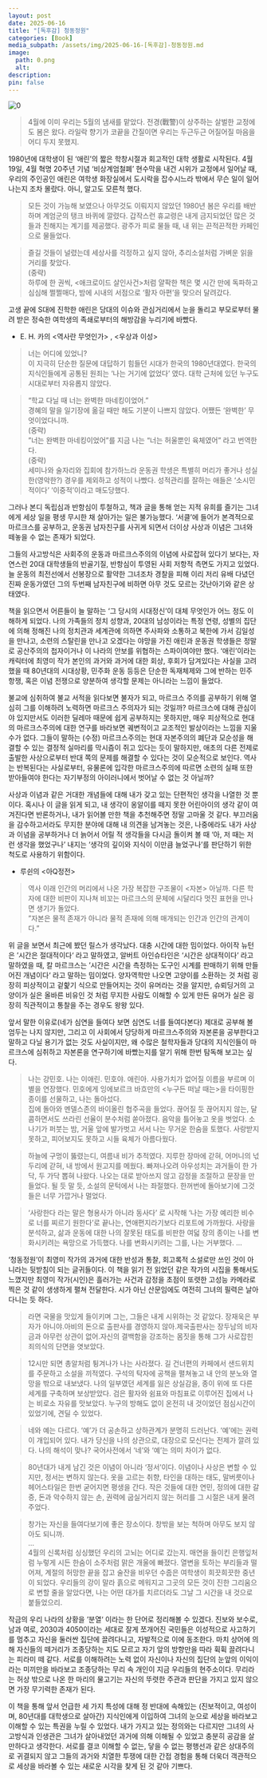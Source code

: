 ```yaml
---
layout: post
date: 2025-06-16
title: "[독후감] 청동정원"
categories: [Book]
media_subpath: /assets/img/2025-06-16-[독후감]-청동정원.md
image:
  path: 0.png
  alt:  
description:  
pin: false
---
```



![0](/0.png)


> 4월에 이미 우리는 5월의 냄새를 맡았다. 전경(戰警)이 상주하는 살벌한 교정에도 봄은 왔다. 라일락 향기가 코끝을 간질이면 우리는 두근두근 어질어질 마음을 어디 두지 못했지.


1980년에 대학생이 된 ‘애린’의 짧은 학창시절과 회고적인 대학 생활로 시작된다. 4월 19일, 4월 혁명 20주년 기념 ‘비상계엄철폐’ 현수막을 내건 시위가 교정에서 일어날 때, 우리의 주인공인 애린은 여학생 화장실에서 도시락을 잡수시느라 밖에서 무슨 일이 일어나는지 조차 몰랐다. 아니, 알고도 모른척 했다. 


> 모든 것이 가능해 보였으나 아무것도 이뤄지지 않았던 1980년 봄은 우리를 배반하며 계엄군의 탱크 바퀴에 깔렸다. 갑작스런 휴교령은 내게 금지되었던 많은 것들과 친해지는 계기를 제공했다. 광주가 피로 물들 때, 내 위는 끈적끈적한 카페인으로 물들었다.


> 즐길 것들이 널렸는데 세상사를 걱정하고 싶지 않아, 추리소설처럼 가벼운 읽을거리를 찾았다.   
> (중략)  
> 하루에 한 권씩, <애크로이드 살인사건>처럼 얄팍한 책은 몇 시간 만에 독파하고 심심해 쩔쩔매다, 밤에 시내의 서점으로 ‘활자 아편’을 맞으러 달려갔다. 


고생 끝에 S대에 진학한 애린은 당대의 이슈와 관심거리에서 눈을 돌리고 부모로부터 물려 받은 정숙한 여학생의 족쇄로부터의 해방감을 누리기에 바빴다. 

- E. H. 카의 <역사란 무엇인가> , <우상과 이성>

> 너는 어디에 있었니?  
> 이 지극히 단순한 질문에 대답하기 힘들던 시대가 한국의 1980년대였다. 한국의 지식인들에게 공통된 원죄는 ‘나는 거기에 없었다’ 였다. 대학 근처에 있던 누구도 시대로부터 자유롭지 않았다.


> “학교 다닐 때 너는 완벽한 마네킹이었어.”  
> 경혜의 말을 일기장에 옮길 때만 해도 기분이 나쁘지 않았다. 어쨌든 ‘완벽한’ 무엇이었다니까.  
> (중략)  
> ”너는 완벽한 마네킹이었어”를 지금 나는 “너는 허울뿐인 육체였어” 라고 번역한다.  
> (중략)  
> 세미나와 술자리와 집회에 참가하느라 운동권 학생은 특별히 머리가 좋거나 성실한(영악한?) 경우를 제외하고 성적이 나빴다. 성적관리를 잘하는 애들은 ‘소시민적이다’ ‘이중적’이라고 매도당했다.


그러나 본디 독립심과 반항심이 투철하고, 책과 글을 통해 얻는 지적 유희를 즐기는 그녀에게 세상 일을 평생 무시한 채 살아가는 일은 불가능했다. ‘서클’에 들어가 본격적으로 마르크스를 공부하고, 운동권 남자친구를 사귀게 되면서 더이상 사상과 이념은 그녀와 떼놓을 수 없는 존재가 되었다. 


그들의 사고방식은 사회주의 운동과 마르크스주의의 이념에 사로잡혀 있다기 보다는, 자연스런 20대 대학생들의 반골기질, 반항심이 투영된 사회 저항적 측면도 가지고 있었다. 늘 운동의 최전선에서 선봉장으로 활약한 그녀조차 경찰을 피해 이리 저리 유배 다녔던 진짜 운동가였던 그의 두번째 남자친구에 비하면 아무 것도 모르는 갓난아기와 같은 상태였다. 


책을 읽으면서 어른들이 늘 말하는 ‘그 당시의 시대정신’이 대체 무엇인가 어느 정도 이해하게 되었다. 나의 가족들의 정치 성향과, 20대의 남성이라는 특정 연령, 성별의 집단에 의해 정해진 나의 정치관과 세계관에 의하면 주사파와 소통하고 북한에 가서 김일성을 만나고, 소련의 스탈린을 만나고 오겠다는 야망을 가진 애린과 운동권 학생들은 정말로 공산주의의 첩자이거나 이 나라의 안보를 위협하는 스파이여야만 했다. ‘애린’이라는 캐릭터에 최영미 작가 본인의 과거와 과거에 대한 회상, 후회가 담겨있다는 사실을 고려했을 때 80년대의 시대상황, 민주화 운동 등등은 단순한 독재체제와 그에 반하는 민주 항쟁, 혹은 이념 전쟁으로 양분하여 생각할 문제는 아니라는 느낌이 들었다. 


불교에 심취하여 불교 서적을 읽다보면 불자가 되고, 마르크스 주의를 공부하기 위해 열심히 그를 이해하려 노력하면 마르크스 주의자가 되는 것일까? 마르크스에 대해 관심이야 있지만서도 이러한 딜레마 때문에 쉽게 공부하지는 못하지만, 매우 피상적으로 현대의 마르크스주의에 대한 연구를 바라보면 궤변적이고 교조적인 발상이라는 느낌을 지울 수가 없다. 그들이 말하는 (수정) 마르크스주의는 현대 자본주의의 폐단과 모순성을 해결할 수 있는 결정적 실마리를 막시즘이 쥐고 있다는 듯이 말하지만, 애초의 다른 전제로 출발한 사상으로부터 반대 쪽의 문제를 해결할 수 있다는 것이 모순적으로 보인다. 역사는 반복된다는 사실로부터, 유물론에 입각한 마르크스주의에 따르면 소련의 실패 또한 받아들여야 한다는 자기부정의 아이러니에서 벗어날 수 없는 것 아닐까? 


사상과 이념과 같은 거대한 개념들에 대해 내가 갖고 있는 단편적인 생각을 나열한 것 뿐이다. 혹시나 이 글을 읽게 되고, 내 생각이 옹알이를 떼지 못한 어린아이의 생각 같이 여겨진다면 반론하거나, 내가 읽어볼 만한 책을 추천해주면 정말 고마울 것 같다. 부끄러움을 감수하고서라도 무지한 분야에 대해 내 의견을 남겨놓는 것은, 나중에라도 내가 사상과 이념을 공부하거나 더 늙어서 어릴 적 생각들을 다시금 돌이켜 볼 때 ‘아, 저 때는 저런 생각을 했었구나’ 내지는 ‘생각의 깊이와 지식이 이만큼 늘었구나’를 판단하기 위한 척도로 사용하기 위함이다.

- 루쉰의 <아Q정전>

> 역사 이래 인간의 머리에서 나온 가장 복잡한 구조물이 <자본> 아닐까. 다른 학자에 대한 비판이 지나쳐 비꼬는 마르크스의 문체에 시달리다 멋진 표현을 만나면 생기가 돌았다.  
> ”자본은 물적 존재가 아니라 물적 존재에 의해 매개되는 인간과 인간의 관계이다.”


위 글을 보면서 최근에 봤던 릴스가 생각났다. 대충 시간에 대한 밈이었다. 아이작 뉴턴은 ’시간은 절대적이다‘ 라고 말하였고, 알버트 아인슈타인은 ‘시간은 상대적이다’ 라고 말하였을 때, 칼 마르크스는 ’시간은 시간을 측정하는 도구인 시계를 판매하기 위해 만들어진 개념이다‘ 라고 말하는 밈이었다. 양자역학만 나오면 고양이를 소환하는 것 처럼 굉장히 피상적이고 겉핥기 식으로 만들어지는 것이 유머라는 것을 알지만, 슈뢰딩거의 고양이가 실은 올바른 비유인 것 처럼 무지한 사람도 이해할 수 있게 만든 유머가 실은 굉장히 직관적이고 통찰을 주는 경우도 왕왕 있다. 


앞서 말한 이유로(네가 심연을 들여다 보면 심연도 너를 들여다본다) 제대로 공부해 볼 엄두는 나지 않지만, 그리고 이 사회에서 당당하게 마르크스주의와 자본론을 공부한다고 말하고 다닐 용기가 없는 것도 사실이지만, 왜 수많은 철학자들과 당대의 지식인들이 마르크스에 심취하고 자본론을 연구하기에 바빴는지를 알기 위해 한번 탐독해 보고는 싶다.


> 나는 강민호. 나는 이애린. 민호야. 애린아. 사용가치가 없어질 이름을 부르며 이별을 연장했다. 민호에게 잉에보르크 바흐만의 <누구든 떠날 때는>을 타이핑한 종이를 선물하고, 나는 돌아섰다.  
> 집에 돌아와 멘델스존의 바이올린 협주곡을 들었다. 끊어질 듯 끊어지지 않는, 달콤하면서도 쓰라린 선율이 분수처럼 쏟아졌다. 음악을 틀어놓고 옷을 벗었다. 소나기가 퍼붓는 밤, 거울 앞에 발가벗고 서서 나는 무거운 한숨을 토했다. 사랑받지 못하고, 피어보지도 못하고 시들 육체가 아름다웠다. 


> 하늘에 구멍이 뚫렸는디, 여름내 비가 추적였다. 지루한 장마에 갇혀, 어머니의 넋두리에 갇혀, 내 방에서 원고지를 메웠다. 빠져나오려 아우성치는 과거들이 한 가닥, 두 가닥 뽑혀 나왔다. 나오는 대로 받아쓰지 않고 감정을 조절하고 문장을 만들었다. 될 듯 말 듯, 소설의 문턱에서 나는 좌절했다. 한꺼번에 돌아보기에 그것들은 너무 가깝거나 멀었다.


> ‘사랑한다 라는 말은 형용사가 아니라 동사다’ 로 시작해 ‘나는 가장 예리한 비수로 너를 찌르기 원한다’로 끝나는, 연애편지라기보다 리포트에 가까웠다. 사랑을 분석하고, 삶과 운동에 대한 나의 잘못된 태도를 비판한 여덟 장의 종이는 나를 변화시키려는 욕망으로 가득했다. 나를 변화시키려는 그를, 나는 거부했다. …


‘청동정원’이 최영미 작가의 과거에 대한 반성과 통찰, 회고록적 소설로만 쓰인 것이 아니라는 뒷받침이 되는 글귀들이다. 이 책을 읽기 전 읽었던 같은 작가의 시집을 통해서도 느꼈지만 최영미 작가(시인)은 흘러가는 사건과 감정을 초점이 또렷한 고성능 카메라로 찍은 것 같이 생생하게 펼쳐 전달한다. 시가 아닌 산문임에도 여전히 그녀의 필력은 날아다니는 듯 하다. 


> 라면 국물을 맛있게 들이키며 그는, 그들은 내게 시위하는 것 같았다. 장재욱은 부자가 아니야.아비의 돈으로 출판사를 경영하지 않아.제국출판사는 장두남의 비자금과 아무런 상관이 없어.자신의 결백함을 강조하는 몸짓을 통해 그가 사로잡힌 죄의식의 단면을 엿보았다.


> 12시만 되면 총알처럼 튕겨나가 나는 사라졌다. 길 건너편의 카페에서 샌드위치를 주문하고 소설을 끼적였다. 구석의 탁자에 공책을 펼쳐놓고 내 안의 분노와 열망을 밖으로 내보냈다. 나의 일부였던 세계를 잃은 상실감을, 종이 위에 또 다른 세계를 구축하며 보상받았다. 검은 활자와 쉼표와 마침표로 이루어진 집에서 나는 비로소 자유를 맛보았다. 누구의 방해도 없이 온전히 내 것이었던 점심시간이 있었기에, 견딜 수 있었다.


> 네와 예는 다르다. ‘예’가 더 공손하고 상하관계가 분명히 드러난다. ‘예’에는 권력이 개입되어 있다. 내가 당신을 나의 상관으로, 대장으로 모신다는 전제가 깔려 있다. 나의 해석이 맞나? 국어사전에서 ‘네’와 ‘예’는 의미 차이가 없다.


> 80년대가 내게 남긴 것은 이념이 아니라 ‘정서’이다. 이념이나 사상은 변할 수 있지만, 정서는 변하지 않는다. 옷을 고르는 취향, 타인을 대하는 태도, 말버릇이나 헤어스타일은 한번 굳어지면 평생을 간다. 작은 것들에 대한 연민, 정의에 대한 갈증, 돈과 악수하지 않는 손, 권력에 굽실거리지 않는 허리를 그 시절은 내게 물려주었다. 


> 창가는 자신을 들여다보기에 좋은 장소이다. 창밖을 보는 척하며 아무도 보지 않아도 되니까.  
> …  
> 4월의 신록처럼 싱싱했던 우리의 고뇌는 어디로 갔는지. 매연을 들이킨 은행잎처럼 누렇게 시든 한숨이 소주처럼 맑은 개울에 빠졌다. 열변을 토하는 부리들과 떨어져, 계절의 허망한 끝을 잡고 술잔을 비우던 수줍은 여학생이 희끗희끗한 중년이 되었다. 우리들의 강이 말라 흙으로 메워지고 그곳의 모든 것이 진한 그리움으로 변할 줄을 알았다면, 나는 어떤 대가를 치르더라도 그날 그 시간을 내 것으로 붙들었으리.


작금의 우리 나라의 상황을 ’분열‘ 이라는 한 단어로 정리해볼 수 있겠다. 진보와 보수로, 남과 여로, 2030과 4050이라는 세대로 잘게 쪼개어진 국민들은 이성적으로 사고하기를 멈추고 자신을 둘러싼 집단에 끌려다니고, 자발적으로 이에 동조한다. 마치 상어에 의해 자신들의 떼거리가 조종당하는 지도 모르고 자기 앞의 방향만을 따라 휙휙 끌려다니는 피라미 떼 같다. 서로를 이해하려는 노력 없이 자신이나 자신의 집단의 눈앞의 이익이라는 미끼만을 바라보고 조종당하는 무리 속 개인이 지금 우리들의 현주소이다. 무리라는 허상 밖으로 나온 한 마리의 물고기는 자신의 뚜렷한 주관과 판단을 가지고 있지 않으면 가장 무기력한 존재가 된다. 


이 책을 통해 앞서 언급한 세 가지 특성에 대해 정 반대에 속해있는 (진보적이고, 여성이며, 80년대를 대학생으로 살아간) 지식인에게 이입하여 그녀의 눈으로 세상을 바라보고 이해할 수 있는 특권을 누릴 수 있었다. 내가 가지고 있는 정의와는 다르지만 그녀의 사고방식과 인생관은 그녀가 살아내었던 과거에 의해 이해될 수 있었고 충분히 공감을 살만하다고 생각한다. 서로를 결코 이해할 수 없는, 닿을 수 없는 평행선과 같은 상대주의로 귀결되지 않고 그들의 과거와 치열한 투쟁에 대한 간접 경험을 통해 더욱더 객관적으로 세상을 바라볼 수 있는 새로운 시각을 찾게 된 것 같아 기쁘다.



<script>
  window.MathJax = {
    tex: {
      macros: {
        R: "\\mathbb{R}",
        N: "\\mathbb{N}",
        Z: "\\mathbb{Z}",
        Q: "\\mathbb{Q}",
        C: "\\mathbb{C}",
        proj: "\\operatorname{proj}",
        rank: "\\operatorname{rank}",
        im: "\\operatorname{im}",
        dom: "\\operatorname{dom}",
        codom: "\\operatorname{codom}",
        argmax: "\\operatorname*{arg\,max}",
        argmin: "\\operatorname*{arg\,min}",
        "\{": "\\lbrace",
        "\}": "\\rbrace",
        sub: "\\subset",
        sup: "\\supset",
        sube: "\\subseteq",
        supe: "\\supseteq"
      },
      tags: "ams",
      strict: false, 
      inlineMath: [["$", "$"], ["\\(", "\\)"]],
      displayMath: [["$$", "$$"], ["\\[", "\\]"]]
    },
    options: {
      skipHtmlTags: ["script", "noscript", "style", "textarea", "pre"]
    }
  };
</script>
<script async src="https://cdn.jsdelivr.net/npm/mathjax@3/es5/tex-mml-chtml.js"></script>
